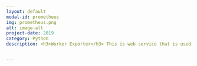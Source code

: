 ```yaml
---
layout: default
modal-id: prometheus
img: prometheus.png
alt: image-alt
project-date: 2019
category: Python
description: <h3>Worker Exporter</h3> This is web service that is used by prometheus to connect to remote machines and runs any method that is needed, like shell commands and soap requests. It only supports results that are integer and it will try to convert to that.


---
```


